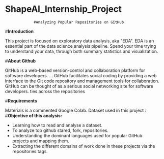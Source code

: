 # ShapeAI_Internship_Project

                 #Analyzing Popular Repositories on GitHub

#**Introduction**

This project is focused on exploratory data analysis, aka "EDA". EDA is an essential part of the data science analysis pipeline.
Spend your time trying to understand your data, through both summary statistics and visualization.

#**About Github**

GitHub is a web-based version-control and collaboration platform for software developers. ... GitHub facilitates social coding by providing a web interface to the Git code repository and management tools for collaboration. GitHub can be thought of as a serious social networking site for software developers.
ties across the repositories

#**Requirements**

Materials is a commented Google Colab.
Dataset used in this project : 
#**Objective of this analysis:**

  - Learning how to read and analyse a dataset.
  - To analyze top github stared, fork, repositories.
  - Understanding the dominant languages used for popular GitHub projects and mapping them.
  - Extracting the different domains of work done in these projects via the repositories tags.
